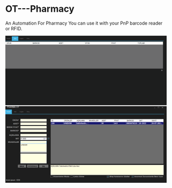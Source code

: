 # OT---Pharmacy
An Automation For Pharmacy
You can use it with your PnP barcode reader or RFID.

![](https://github.com/ErikliPizza/OT---Pharmacy/blob/main/OT/OT%20LST%20-%20ui/selling.gif)
![](https://github.com/ErikliPizza/OT---Pharmacy/blob/main/OT/OT%20LST%20-%20ui/otmainpng.png)
